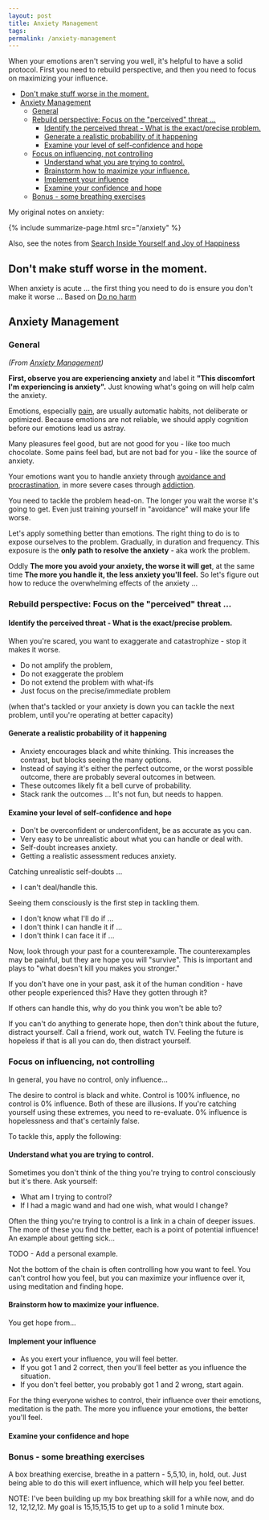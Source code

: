 ```yaml
---
layout: post
title: Anxiety Management
tags:
permalink: /anxiety-management
---
```


When your emotions aren't serving you well, it's helpful to have a solid protocol. First you need to rebuild perspective, and then you need to focus on maximizing your influence.

<!-- prettier-ignore-start -->
<!-- vim-markdown-toc GFM -->

- [Don't make stuff worse in the moment.](#dont-make-stuff-worse-in-the-moment)
- [Anxiety Management](#anxiety-management)
    - [General](#general)
    - [Rebuild perspective: Focus on the "perceived" threat ...](#rebuild-perspective-focus-on-the-perceived-threat-)
        - [Identify the perceived threat - What is the exact/precise problem.](#identify-the-perceived-threat---what-is-the-exactprecise-problem)
        - [Generate a realistic probability of it happening](#generate-a-realistic-probability-of-it-happening)
        - [Examine your level of self-confidence and hope](#examine-your-level-of-self-confidence-and-hope)
    - [Focus on influencing, not controlling](#focus-on-influencing-not-controlling)
        - [Understand what you are trying to control.](#understand-what-you-are-trying-to-control)
        - [Brainstorm how to maximize your influence.](#brainstorm-how-to-maximize-your-influence)
        - [Implement your influence](#implement-your-influence)
        - [Examine your confidence and hope](#examine-your-confidence-and-hope)
    - [Bonus - some breathing exercises](#bonus---some-breathing-exercises)

<!-- vim-markdown-toc -->
<!-- prettier-ignore-end -->

My original notes on anxiety:

{% include summarize-page.html src="/anxiety" %}

Also, see the notes from [Search Inside Yourself and Joy of Happiness](/siy#working-with-suffering)

## Don't make stuff worse in the moment.

When anxiety is acute ... the first thing you need to do is ensure you don't make it worse ... Based on [Do no harm](https://whatilearnedsofar.com/practice/first-order-of-business/)

## Anxiety Management

### General

_(From [Anxiety Management](https://whatilearnedsofar.com/practice/anxiety-management/))_

**First, observe you are experiencing anxiety** and label it **"This discomfort I'm experiencing is anxiety".** Just knowing what's going on will help calm the anxiety.

Emotions, especially [pain](/mental-pain), are usually automatic habits, not deliberate or optimized. Because emotions are not reliable, we should apply cognition before our emotions lead us astray.

Many pleasures feel good, but are not good for you - like too much chocolate. Some pains feel bad, but are not bad for you - like the source of anxiety.

Your emotions want you to handle anxiety through [avoidance and procrastination](/frog), in more severe cases through [addiction](/addiction).

You need to tackle the problem head-on. The longer you wait the worse it's going to get. Even just training yourself in "avoidance" will make your life worse.

Let's apply something better than emotions. The right thing to do is to expose ourselves to the problem. Gradually, in duration and frequency. This exposure is the **only path to resolve the anxiety** - aka work the problem.

Oddly **The more you avoid your anxiety, the worse it will get**, at the same time **The more you handle it, the less anxiety you'll feel.** So let's figure out how to reduce the overwhelming effects of the anxiety ...

### Rebuild perspective: Focus on the "perceived" threat ...

#### Identify the perceived threat - What is the exact/precise problem.

When you're scared, you want to exaggerate and catastrophize - stop it makes it worse.

- Do not amplify the problem,
- Do not exaggerate the problem
- Do not extend the problem with what-ifs
- Just focus on the precise/immediate problem

(when that's tackled or your anxiety is down you can tackle the next problem, until you're operating at better capacity)

#### Generate a realistic probability of it happening

- Anxiety encourages black and white thinking. This increases the contrast, but blocks seeing the many options.
- Instead of saying it's either the perfect outcome, or the worst possible outcome, there are probably several outcomes in between.
- These outcomes likely fit a bell curve of probability.
- Stack rank the outcomes ... It's not fun, but needs to happen.

#### Examine your level of self-confidence and hope

- Don't be overconfident or underconfident, be as accurate as you can.
- Very easy to be unrealistic about what you can handle or deal with.
- Self-doubt increases anxiety.
- Getting a realistic assessment reduces anxiety.

Catching unrealistic self-doubts ...

- I can't deal/handle this.

Seeing them consciously is the first step in tackling them.

- I don't know what I'll do if ...
- I don't think I can handle it if ...
- I don't think I can face it if ...

Now, look through your past for a counterexample. The counterexamples may be painful, but they are hope you will "survive". This is important and plays to "what doesn't kill you makes you stronger."

If you don't have one in your past, ask it of the human condition - have other people experienced this? Have they gotten through it?

If others can handle this, why do you think you won't be able to?

If you can't do anything to generate hope, then don't think about the future, distract yourself. Call a friend, work out, watch TV. Feeling the future is hopeless if that is all you can do, then distract yourself.

### Focus on influencing, not controlling

In general, you have no control, only influence...

The desire to control is black and white. Control is 100% influence, no control is 0% influence. Both of these are illusions. If you're catching yourself using these extremes, you need to re-evaluate. 0% influence is hopelessness and that's certainly false.

To tackle this, apply the following:

#### Understand what you are trying to control.

Sometimes you don't think of the thing you're trying to control consciously but it's there. Ask yourself:

- What am I trying to control?
- If I had a magic wand and had one wish, what would I change?

Often the thing you're trying to control is a link in a chain of deeper issues. The more of these you find the better, each is a point of potential influence! An example about getting sick...

TODO - Add a personal example.

Not the bottom of the chain is often controlling how you want to feel. You can't control how you feel, but you can maximize your influence over it, using meditation and finding hope.

#### Brainstorm how to maximize your influence.

You get hope from...

#### Implement your influence

- As you exert your influence, you will feel better.
- If you got 1 and 2 correct, then you'll feel better as you influence the situation.
- If you don't feel better, you probably got 1 and 2 wrong, start again.

For the thing everyone wishes to control, their influence over their emotions, meditation is the path. The more you influence your emotions, the better you'll feel.

#### Examine your confidence and hope

### Bonus - some breathing exercises

A box breathing exercise, breathe in a pattern - 5,5,10, in, hold, out. Just being able to do this will exert influence, which will help you feel better.

NOTE: I've been building up my box breathing skill for a while now, and do 12, 12,12,12. My goal is 15,15,15,15 to get up to a solid 1 minute box.
